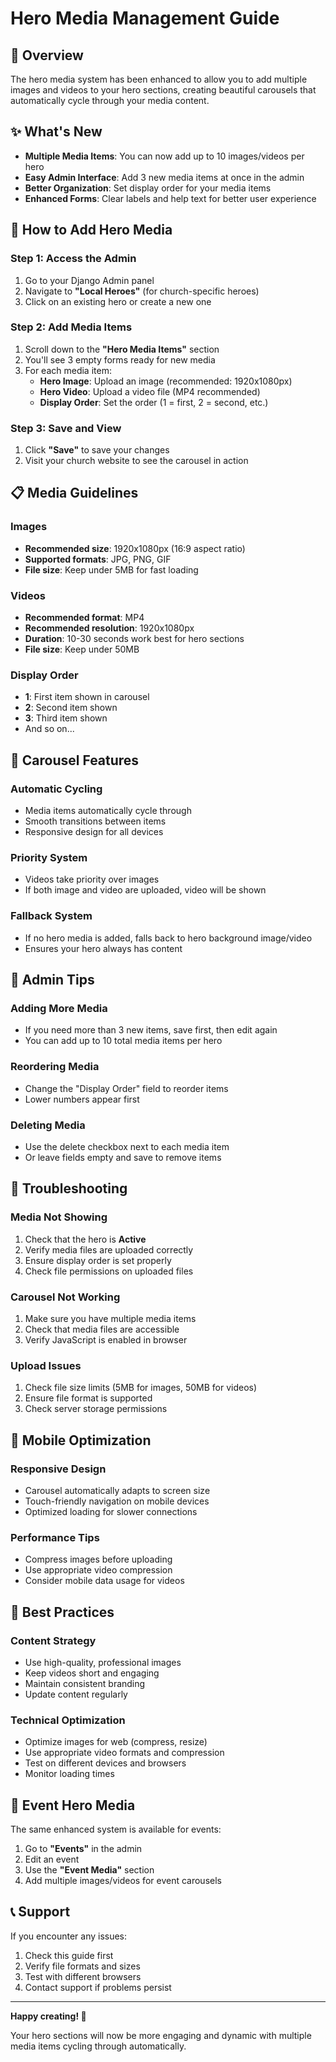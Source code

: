 # Hero Media Management Guide

## 🎯 Overview

The hero media system has been enhanced to allow you to add multiple images and videos to your hero sections, creating beautiful carousels that automatically cycle through your media content.

## ✨ What's New

- **Multiple Media Items**: You can now add up to 10 images/videos per hero
- **Easy Admin Interface**: Add 3 new media items at once in the admin
- **Better Organization**: Set display order for your media items
- **Enhanced Forms**: Clear labels and help text for better user experience

## 🚀 How to Add Hero Media

### Step 1: Access the Admin
1. Go to your Django Admin panel
2. Navigate to **"Local Heroes"** (for church-specific heroes)
3. Click on an existing hero or create a new one

### Step 2: Add Media Items
1. Scroll down to the **"Hero Media Items"** section
2. You'll see 3 empty forms ready for new media
3. For each media item:
   - **Hero Image**: Upload an image (recommended: 1920x1080px)
   - **Hero Video**: Upload a video file (MP4 recommended)
   - **Display Order**: Set the order (1 = first, 2 = second, etc.)

### Step 3: Save and View
1. Click **"Save"** to save your changes
2. Visit your church website to see the carousel in action

## 📋 Media Guidelines

### Images
- **Recommended size**: 1920x1080px (16:9 aspect ratio)
- **Supported formats**: JPG, PNG, GIF
- **File size**: Keep under 5MB for fast loading

### Videos
- **Recommended format**: MP4
- **Recommended resolution**: 1920x1080px
- **Duration**: 10-30 seconds work best for hero sections
- **File size**: Keep under 50MB

### Display Order
- **1**: First item shown in carousel
- **2**: Second item shown
- **3**: Third item shown
- And so on...

## 🎨 Carousel Features

### Automatic Cycling
- Media items automatically cycle through
- Smooth transitions between items
- Responsive design for all devices

### Priority System
- Videos take priority over images
- If both image and video are uploaded, video will be shown

### Fallback System
- If no hero media is added, falls back to hero background image/video
- Ensures your hero always has content

## 🔧 Admin Tips

### Adding More Media
- If you need more than 3 new items, save first, then edit again
- You can add up to 10 total media items per hero

### Reordering Media
- Change the "Display Order" field to reorder items
- Lower numbers appear first

### Deleting Media
- Use the delete checkbox next to each media item
- Or leave fields empty and save to remove items

## 🐛 Troubleshooting

### Media Not Showing
1. Check that the hero is **Active**
2. Verify media files are uploaded correctly
3. Ensure display order is set properly
4. Check file permissions on uploaded files

### Carousel Not Working
1. Make sure you have multiple media items
2. Check that media files are accessible
3. Verify JavaScript is enabled in browser

### Upload Issues
1. Check file size limits (5MB for images, 50MB for videos)
2. Ensure file format is supported
3. Check server storage permissions

## 📱 Mobile Optimization

### Responsive Design
- Carousel automatically adapts to screen size
- Touch-friendly navigation on mobile devices
- Optimized loading for slower connections

### Performance Tips
- Compress images before uploading
- Use appropriate video compression
- Consider mobile data usage for videos

## 🎯 Best Practices

### Content Strategy
- Use high-quality, professional images
- Keep videos short and engaging
- Maintain consistent branding
- Update content regularly

### Technical Optimization
- Optimize images for web (compress, resize)
- Use appropriate video formats and compression
- Test on different devices and browsers
- Monitor loading times

## 🔄 Event Hero Media

The same enhanced system is available for events:

1. Go to **"Events"** in the admin
2. Edit an event
3. Use the **"Event Media"** section
4. Add multiple images/videos for event carousels

## 📞 Support

If you encounter any issues:

1. Check this guide first
2. Verify file formats and sizes
3. Test with different browsers
4. Contact support if problems persist

---

**Happy creating! 🎉**

Your hero sections will now be more engaging and dynamic with multiple media items cycling through automatically. 